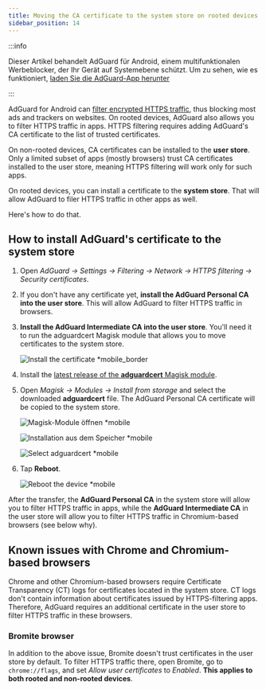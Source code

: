 ```yaml
---
title: Moving the CA certificate to the system store on rooted devices
sidebar_position: 14
---
```


:::info

Dieser Artikel behandelt AdGuard für Android, einem multifunktionalen Werbeblocker, der Ihr Gerät auf Systemebene schützt. Um zu sehen, wie es funktioniert, [laden Sie die AdGuard-App herunter](https://agrd.io/download-kb-adblock)

:::

AdGuard for Android can [filter encrypted HTTPS traffic](/general/https-filtering/what-is-https-filtering), thus blocking most ads and trackers on websites. On rooted devices, AdGuard also allows you to filter HTTPS traffic in apps. HTTPS filtering requires adding AdGuard's CA certificate to the list of trusted certificates.

On non-rooted devices, CA certificates can be installed to the **user store**. Only a limited subset of apps (mostly browsers) trust CA certificates installed to the user store, meaning HTTPS filtering will work only for such apps.

On rooted devices, you can install a certificate to the **system store**. That will allow AdGuard to filer HTTPS traffic in other apps as well.

Here's how to do that.

## How to install AdGuard's certificate to the system store

1. Open *AdGuard → Settings → Filtering → Network → HTTPS filtering → Security certificates*.

1. If you don't have any certificate yet, **install the AdGuard Personal CA into the user store**. This will allow AdGuard to filter HTTPS traffic in browsers.

1. **Install the AdGuard Intermediate CA into the user store**. You'll need it to run the adguardcert Magisk module that allows you to move certificates to the system store.

    ![Install the certificate *mobile_border](https://cdn.adtidy.org/blog/new/asx1xksecurity_certificates.png)

1. Install the [latest release of the **adguardcert** Magisk module](https://github.com/AdguardTeam/adguardcert/releases/latest/).

1. Open *Magisk → Modules → Install from storage* and select the downloaded **adguardcert** file. The AdGuard Personal CA certificate will be copied to the system store.

    ![Magisk-Module öffnen *mobile](https://cdn.adtidy.org/content/kb/ad_blocker/android/solving_problems/https-certificate-for-rooted/magisk-module-4.png)

    ![Installation aus dem Speicher *mobile](https://cdn.adtidy.org/content/kb/ad_blocker/android/solving_problems/https-certificate-for-rooted/magisk-module-5.png)

    ![Select adguardcert *mobile](https://cdn.adtidy.org/content/kb/ad_blocker/android/solving_problems/https-certificate-for-rooted/magisk-module-6.png)

1. Tap **Reboot**.

    ![Reboot the device *mobile](https://cdn.adtidy.org/content/kb/ad_blocker/android/solving_problems/https-certificate-for-rooted/magisk-module-7.png)

After the transfer, the **AdGuard Personal CA** in the system store will allow you to filter HTTPS traffic in apps, while the **AdGuard Intermediate CA** in the user store will allow you to filter HTTPS traffic in Chromium-based browsers (see below why).

## Known issues with Chrome and Chromium-based browsers

Chrome and other Chromium-based browsers require Certificate Transparency (CT) logs for certificates located in the system store. CT logs don't contain information about certificates issued by HTTPS-filtering apps. Therefore, AdGuard requires an additional certificate in the user store to filter HTTPS traffic in these browsers.

### Bromite browser

In addition to the above issue, Bromite doesn't trust certificates in the user store by default. To filter HTTPS traffic there, open Bromite, go to `chrome://flags`, and set *Allow user certificates* to *Enabled*. **This applies to both rooted and non-rooted devices**.
